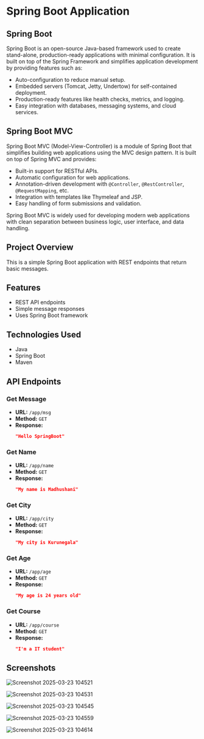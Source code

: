 # Spring Boot Application

## Spring Boot

Spring Boot is an open-source Java-based framework used to create stand-alone, production-ready applications with minimal configuration. It is built on top of the Spring Framework and simplifies application development by providing features such as:

- Auto-configuration to reduce manual setup.
- Embedded servers (Tomcat, Jetty, Undertow) for self-contained deployment.
- Production-ready features like health checks, metrics, and logging.
- Easy integration with databases, messaging systems, and cloud services.

## Spring Boot MVC

Spring Boot MVC (Model-View-Controller) is a module of Spring Boot that simplifies building web applications using the MVC design pattern. It is built on top of Spring MVC and provides:

- Built-in support for RESTful APIs.
- Automatic configuration for web applications.
- Annotation-driven development with `@Controller`, `@RestController`, `@RequestMapping`, etc.
- Integration with templates like Thymeleaf and JSP.
- Easy handling of form submissions and validation.

Spring Boot MVC is widely used for developing modern web applications with clean separation between business logic, user interface, and data handling.


## Project Overview
This is a simple Spring Boot application with REST endpoints that return basic messages.

## Features
- REST API endpoints
- Simple message responses
- Uses Spring Boot framework

## Technologies Used
- Java
- Spring Boot
- Maven


## API Endpoints

### Get Message
- **URL:** `/app/msg`
- **Method:** `GET`
- **Response:**
  ```json
  "Hello SpringBoot"
  ```

### Get Name
- **URL:** `/app/name`
- **Method:** `GET`
- **Response:**
  ```json
  "My name is Madhushani"
  ```

### Get City
- **URL:** `/app/city`
- **Method:** `GET`
- **Response:**
  ```json
  "My city is Kurunegala"
  ```

### Get Age
- **URL:** `/app/age`
- **Method:** `GET`
- **Response:**
  ```json
  "My age is 24 years old"
  ```

### Get Course
- **URL:** `/app/course`
- **Method:** `GET`
- **Response:**
  ```json
  "I'm a IT student"
  ```

  

## Screenshots


![Screenshot 2025-03-23 104521](https://github.com/user-attachments/assets/25332d53-cd30-4661-969d-a128b8897443)

![Screenshot 2025-03-23 104531](https://github.com/user-attachments/assets/5fc63a69-e7f7-47b6-a0ee-0327bdd91d14)

![Screenshot 2025-03-23 104545](https://github.com/user-attachments/assets/71429a92-1aea-46a7-8846-7dcba8bc861b)

![Screenshot 2025-03-23 104559](https://github.com/user-attachments/assets/126cdbce-c485-4543-9fa3-dd81e52d5f1a)

![Screenshot 2025-03-23 104614](https://github.com/user-attachments/assets/51332860-ef66-4a8d-9466-9c6816400fdc)

